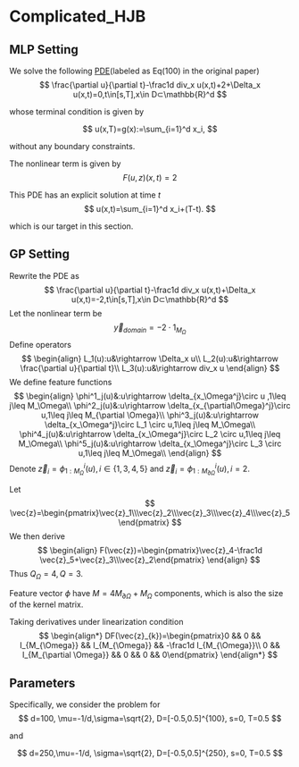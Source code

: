 # Complicated_HJB

## MLP Setting

We solve the following [PDE](https://arxiv.org/abs/2206.02016)(labeled as Eq(100) in the original paper)
$$
\frac{\partial u}{\partial t}-\frac1d div_x u(x,t)+2+\Delta_x u(x,t)=0,t\in[s,T],x\in D⊂\mathbb{R}^d
$$

whose terminal condition is given by


$$
u(x,T)=g(x):=\sum_{i=1}^d x_i,
$$

without any boundary constraints.

The nonlinear term is given by
$$
F(u,z)(x,t)=2
$$

This PDE has an explicit solution at time $t$
$$
u(x,t)=\sum_{i=1}^d x_i+(T-t).
$$

which is our target in this section.

## GP Setting

Rewrite the PDE as
$$
\frac{\partial u}{\partial t}-\frac1d div_x u(x,t)+\Delta_x u(x,t)=-2,t\in[s,T],x\in D⊂\mathbb{R}^d
$$
Let the nonlinear term be
$$
\vec{y}_{domain}=-2\cdot 1_{M_\Omega}
$$
Define operators
$$
\begin{align}
L_1(u):u&\rightarrow \Delta_x u\\
L_2(u):u&\rightarrow \frac{\partial u}{\partial t}\\
L_3(u):u&\rightarrow div_x u
\end{align}
$$
We define feature functions
$$
\begin{align}
\phi^1_j(u)&:u\rightarrow \delta_{x_\Omega^j}\circ u ,1\leq j\leq M_\Omega\\
\phi^2_j(u)&:u\rightarrow \delta_{x_{\partial\Omega}^j}\circ u,1\leq j\leq M_{\partial \Omega}\\
\phi^3_j(u)&:u\rightarrow \delta_{x_\Omega^j}\circ L_1 \circ u,1\leq j\leq M_\Omega\\
\phi^4_j(u)&:u\rightarrow \delta_{x_\Omega^j}\circ L_2 \circ u,1\leq j\leq M_\Omega\\
\phi^5_j(u)&:u\rightarrow \delta_{x_\Omega^j}\circ L_3 \circ u,1\leq j\leq M_\Omega\\
\end{align}
$$
Denote $\vec{z}_i=\phi^i_{1:M_\Omega}(u),i\in\{1,3,4,5\}$ and $\vec{z}_i=\phi^i_{1:M_{\partial \Omega}}(u),i=2$.

Let 
$$
\vec{z}=\begin{pmatrix}\vec{z}_1\\\vec{z}_2\\\vec{z}_3\\\vec{z}_4\\\vec{z}_5\end{pmatrix}
$$
We then derive
$$
\begin{align}
F(\vec{z})=\begin{pmatrix}\vec{z}_4-\frac1d \vec{z}_5+\vec{z}_3\\\vec{z}_2\end{pmatrix}
\end{align}
$$
Thus $Q_\Omega=4, Q=3$. 

Feature vector $\phi$ have $M=4M_{\partial \Omega}+ M_{\Omega}$ components, which is also the size of the kernel matrix.

Taking derivatives under linearization condition
$$
\begin{align*}
DF(\vec{z}_{k})=\begin{pmatrix}0 && 0 && I_{M_{\Omega}} && I_{M_{\Omega}} && -\frac1d I_{M_{\Omega}}\\
0 && I_{M_{\partial \Omega}} && 0 && 0 && 0\end{pmatrix}
\end{align*}
$$
## Parameters

Specifically, we consider the problem for
$$
d=100, \mu=-1/d,\sigma=\sqrt{2}, D=[-0.5,0.5]^{100}, s=0, T=0.5
$$

and

$$
d=250,\mu=-1/d, \sigma=\sqrt{2}, D=[-0.5,0.5]^{250}, s=0, T=0.5
$$

